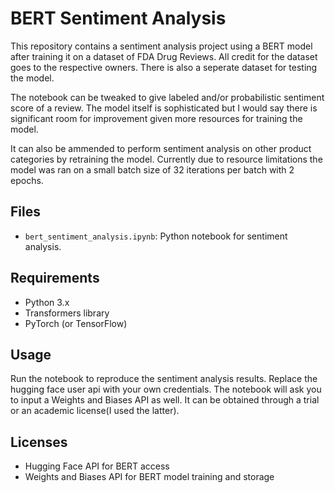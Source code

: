 # BERT Sentiment Analysis  
This repository contains a sentiment analysis project using a BERT model after training it on a dataset of FDA Drug Reviews.
All credit for the dataset goes to the respective owners. There is also a seperate dataset for testing the model.

The notebook can be tweaked to give labeled and/or probabilistic sentiment score of a review. The model itself is sophisticated but I would say there is significant room for improvement given more resources for training the model.

It can also be ammended to perform sentiment analysis on other product categories by retraining the model.
Currently due to resource limitations the model was ran on a small batch size of 32 iterations per batch with 2 epochs.

## Files
- `bert_sentiment_analysis.ipynb`: Python notebook for sentiment analysis.

## Requirements
- Python 3.x
- Transformers library
- PyTorch (or TensorFlow)

## Usage
Run the notebook to reproduce the sentiment analysis results.
Replace the hugging face user api with your own credentials. The notebook will ask you to input a Weights and Biases API as well. It can be obtained through a trial or an academic license(I used the latter).

## Licenses
- Hugging Face API for BERT access
- Weights and Biases API for BERT model training and storage
